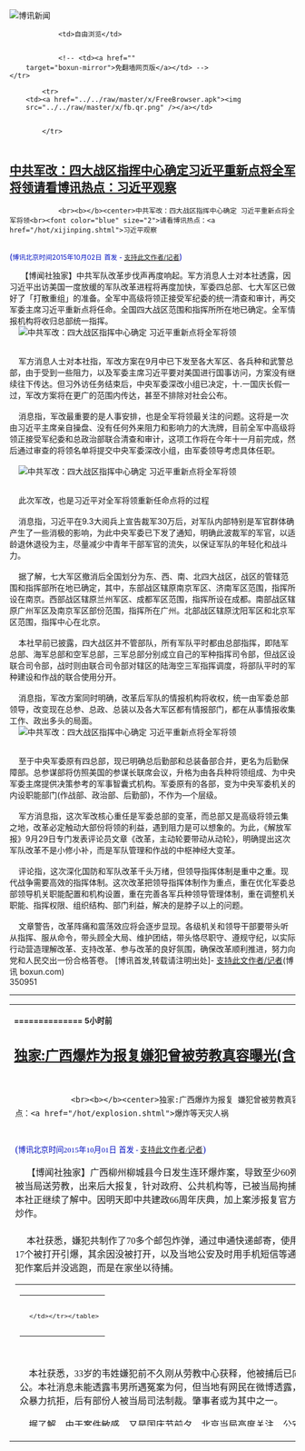 

<img src="../../raw/master/x/logo_40.gif" alt="博讯新闻"/>
<table>
    <tr>
                
                <td>自由浏览</td>
        
        
                <!-- <td><a href=""
        target="boxun-mirror">免翻墙网页版</a></td> -->
    </tr>
    
            <tr>
        <td><a href="../../raw/master/x/FreeBrowser.apk"><img
        src="../../raw/master/x/fb.qr.png" /></a></td>

        
            </tr>
</table>
<h2>
	<a href="http://www.boxun.com/news/gb/china/2015/10/201510020951.shtml" target="boxun-mirror">中共军改：四大战区指挥中心确定习近平重新点将全军将领请看博讯热点：习近平观察</a>
</h2>
<p><tr>
<td class="F11" colspan="2" style="line-height:18pt; font-family:宋体; font-size: 12pt;padding:10px;border-top:0"> 

                <br><b></b><center>中共军改：四大战区指挥中心确定 习近平重新点将全军将领<br><font color="blue" size="2">请看博讯热点：<a href="/hot/xijinping.shtml">习近平观察
</a></font><br><font color="#000fC0">(<small>博讯北京时间2015年10月02日</small> <small>首发 - <a href="/cgi-bin/news/support.cgi?art_id=china201510020951" target="_new">支持此文作者/记者</a></small>)</font>
</center>
                <!--bodystart-->      【博闻社独家】中共军队改革步伐声再度响起。军方消息人士对本社透露，因习近平出访美国一度放缓的军队改革进程将再度加快，军委四总部、七大军区已做好了「打散重组」的准备。全军中高级将领正接受军纪委的统一清查和审计，再交军委主席习近平重新点将任命。全国四大战区范围和指挥所所在地已确定。全军情报机构将收归总部统一指挥。<br>
    <img src="/news/images/2015/10/201510020951china1.jpg" alt="中共军改：四大战区指挥中心确定 习近平重新点将全军将领"><p><br>
    军方消息人士对本社指，军改方案在9月中已下发至各大军区、各兵种和武警总部，由于受到一些阻力，以及军委主席习近平要对美国进行国事访问，方案没有继续往下传达。但习外访任务结束后，中央军委深改小组已决定，十.一国庆长假一过，军改方案将在更广的范围内传达，甚至不排除对社会公布。<br>
    <br>
    消息指，军改最重要的是人事安排，也是全军将领最关注的问题。这将是一次由习近平主席亲自操盘、没有任何外来阻力和影响力的大洗牌，目前全军中高级将领正接受军纪委和总政治部联合清查和审计，这项工作将在今年十一月前完成，然后通过审查的将领名单将提交中央军委深改小组，由军委领导考虑具体任职。<br>
    <br>
    <img src="/news/images/2015/10/201510020951china2.jpg" alt="中共军改：四大战区指挥中心确定 习近平重新点将全军将领"></p>
<p><br>
    此次军改，也是习近平对全军将领重新任命点将的过程<br>
    <br>
    消息指，习近平在9.3大阅兵上宣告裁军30万后，对军队内部特别是军官群体确产生了一些消极的影响，为此中央军委已下发了通知，明确此波裁军的军官，以适龄退休退役为主，尽量减少中青年干部军官的流失，以保证军队的年轻化和战斗力。<br>
    <br>
    据了解，七大军区撤消后全国划分为东、西、南、北四大战区，战区的管辖范围和指挥部所在地已确定，其中，东部战区辖原南京军区、济南军区范围，指挥所设在南京。西部战区辖原兰州军区、成都军区范围，指挥所设在成都。南部战区辖原广州军区及南京军区部份范围，指挥所在广州。北部战区辖原沈阳军区和北京军区范围，指挥中心在北京。<br>
    <br>
    本社早前已披露，四大战区并不管部队，所有军队平时都由总部指挥，即陆军总部、海军总部和空军总部，三军总部分别成立自己的军种指挥司令部，但战区设联合司令部，战时则由联合司令部对辖区的陆海空三军指挥调度，将部队平时的军种建设和作战的联合使用分开。<br>
    <br>
    消息指，军改方案同时明确，改革后军队的情报机构将收权，统一由军委总部领导，改变现在总参、总政、总装以及各大军区都有情报部门，都在从事情报收集工作、政出多头的局面。<br>
    <img src="/news/images/2015/10/201510020951china3.jpg" alt="中共军改：四大战区指挥中心确定 习近平重新点将全军将领"></p>
<p><br>
    至于中央军委原有四总部，现已明确总后勤部和总装备部合并，更名为后勤保障部。总参谋部将仿照美国的参谋长联席会议，升格为由各兵种将领组成、为中央军委主席提供决策参考的军事智囊式机构。军委原有的各部，变为中央军委机关的内设职能部门(作战部、政治部、后勤部)，不作为―个层级。<br>
    <br>
    军方消息指，这次军改核心重任是军委总部的变革，而总部又是高级将领云集之地，改革必定触动大部份将领的利益，遇到阻力是可以想象的。为此，《解放军报》9月29日专门发表评论员文章《改革，主动轮要带动从动轮》，明确提出这次军队改革不是小修小补，而是军队管理和作战的中枢神经大变革。<br>
    <br>
    评论指，这次深化国防和军队改革千头万绪，但领导指挥体制是重中之重。现代战争需要高效的指挥体制。这次改革把领导指挥体制作为重点，重在优化军委总部领导机关职能配置和机构设置，重在完善各军兵种领导管理体制，重在调整机关职能、指挥权限、组织结构、部门利益，解决的是脖子以上的问题。<br>
    <br>
    文章警告，改革阵痛和震荡效应将会逐步显现。各级机关和领导干部要带头听从指挥、服从命令，带头顾全大局、维护团结，带头恪尽职守、遵规守纪，以实际行动营造理解改革、支持改革、参与改革的良好氛围，确保改革顺利推进，努力向党和人民交出一份合格答卷。
 [博讯首发,转载请注明出处]- <a href="/cgi-bin/news/support.cgi?art_id=china201510020951" target="_new">支持此文作者/记者</a><!--bodyend-->(博讯 boxun.com) <br><!-- http://upload.bx.tl/news/temp13/201510011749521.jpg http://upload.bx.tl/news/temp13/201510011749522.jpg http://upload.bx.tl/news/temp13/201510011749523.jpg--> 350951       
</p>
<hr>
<table width="620"><tr><td>
<b></p>
<p>
	<small> ============== 5小时前</small>
</p><h2>
	<a href="http://www.boxun.com/news/gb/china/2015/10/201510010059.shtml" target="boxun-mirror">独家:广西爆炸为报复嫌犯曾被劳教真容曝光(含视频)请看博讯热点：爆炸等天灾人祸</a>
</h2>
<p><tr>
<td class="F11" colspan="2" style="line-height:18pt; font-family:宋体; font-size: 12pt;padding:10px;border-top:0"> 

                <br><b></b><center>独家:广西爆炸为报复 嫌犯曾被劳教真容曝光(含视频)<br><font color="blue" size="2">请看博讯热点：<a href="/hot/explosion.shtml">爆炸等天灾人祸
</a></font><br><font color="#000fC0">(<small>博讯北京时间2015年10月01日</small> <small>首发 - <a href="/cgi-bin/news/support.cgi?art_id=china201510010059" target="_new">支持此文作者/记者</a></small>)</font>
</center>
                <!--bodystart-->      【博闻社独家】广西柳州柳城县今日发生连环爆炸案，导致至少60死伤。本报获悉，连环爆炸的嫌犯是当地人，壮族，33岁，曾被当局送劳教，出来后大报复，针对政府、公共机构等，已被当局拘捕。至于其作案报复的具体动机，有消息指与当局强拆有关。本社正继续了解中。因明天即中共建政66周年庆典，加上案涉报复官方，中宣部今晚下令各媒体把本案从网站头条全部撤下，严禁炒作。<br>
    <br>
     本社获悉，嫌犯共制作了70多个邮包炸弹，通过申通快递邮寄，使用了触发式的引爆装置，即只要打开邮包即会爆炸，结果只有17个被打开引爆，其余因没被打开，以及当地公安及时用手机短信等通知市民，没致爆炸。这些邮包炸弹现已被当地公安收缴。嫌犯作案后并没逃跑，而是在家坐以待捕。 
<table cellpadding="4" align="left" border="0" width="300" height="250"><tr><td>
<table cellpadding="2" cellspacing="0" border="0"><tr><td align="center" style="line-height:18pt; font-family:宋体; font-size: 10pt;padding:10px;border-top:0">

<!-- boxun.com_300x250_article-embed_chinese -->

<!-- boxun.com_300x250_article-embed_chinese -->
<div id="box006">
<script type="text/javascript">

</script>
</div>


     </td></tr></table>
</td></tr></table>
<br>
                       <br>
    本社获悉，33岁的韦姓嫌犯前不久刚从劳教中心获释，他被捕后已向公安坦承，制造此次惊天大事件是要报复当局以及司法不公。本社消息未能透露韦男所遇冤案为何，但当地有网民在微博透露，柳城县为搞城市建设修广场，早前大肆强拆民居，曾遭民众暴力抗拒，后有部份人被当局司法制裁。肇事者或为其中之一。<br>
    <br>
    据了解，由于案件敏感，又是国庆节前夕，北京当局高度关注，公安部刑侦局今天傍晚即派员飞广西，会同广西公安厅刑侦人员赴柳城了解案情，公安部同时通告各地公安部门，国庆前夕要加强戒备防范，切实做好国庆节安全防范工作。<br>
    <br>
     而中宣部今天傍晚紧急通告各地各网站：<b>关于广西柳城县爆炸一事，只允许转发新华社等权威媒体消息，不得自采自编，不得编发微博微信消息、不得开设专题、不得视频直播，违者立即纠正，一律删除。新闻客户端、手机WAP网站照此执行。互动环节一律不得炒作、集纳、推荐。</b><br>
    <br>
    <a href="http://bowenpress.com/news/bowen_23137.html">博闻社全文报道</a><br>
    <br>
    －
 [博讯首发,转载请注明出处]- <a href="/cgi-bin/news/support.cgi?art_id=china201510010059" target="_new">支持此文作者/记者</a><!--bodyend-->(博讯 boxun.com) <br><!----> 4870059       
<hr>
<table width="620"><tr><td>
<b></p>
<p>
	<small> ============== 1天前</small>
</p><h2>
	<a href="http://www.boxun.com/news/gb/intl/2015/09/201509301120.shtml" target="boxun-mirror">王兰青遭欢迎习近平的队伍殴打反被当作精神病请看博讯热点：习近平访美</a>
</h2>
<p><tr>
<td class="F11" colspan="2" style="line-height:18pt; font-family:宋体; font-size: 12pt;padding:10px;border-top:0"> 

                <br><b></b><center>王兰青遭欢迎习近平的队伍殴打 反被当作精神病<br><font color="blue" size="2">请看博讯热点：<a href="/hot/xjpvisitingUSA.shtml">习近平访美
</a></font><br><font color="#000fC0">(<small>博讯北京时间2015年9月30日</small> <small>首发 - <a href="/cgi-bin/news/support.cgi?art_id=intl201509301120" target="_new">支持此文作者/记者</a></small>)</font>
</center>
                <!--bodystart-->      <br>
    <br>
    2015年9月27日中午12点前后，来自河北保定的女访民王兰青在纽约华尔道夫习近平途径之路，误入欢迎习近平的五星红旗的队伍，结果被群起攻击打晕在地。奇怪的是，纽约警察将王兰青上铐，带进了救护车，对打人者未有任何警告和干预。从视频可以看出，王兰青被警察拖起时人事不省，后来才恢复知觉，开始喊口号。警察拖走她时，五星红旗人群哄笑。<br>
    <br>
    博讯记者在9月29日拨打王兰青的姐姐的电话，获知王兰青后来被带到长老会的康奈尔医院，警察甚至给王兰青开了一张传票，但后来在医院却把这场传票弄丢了。<br>
    <br>
    在医院经过检查发现王兰青神经有损伤，由于王兰青说中文，警察听不懂她说话，警察把她当精神病人看待。<br>
    <br>
    为此，28日下午四点，王兰青的姐姐赶到医院后，于28日晚上八点左右将王兰青接了出来。<br>
    <br>
    王兰青的姐姐还向博讯记者透露，在王兰青被打时，欢迎习近平的队伍用五星红旗蒙着王兰青的头打，所以被打晕倒地。<br>
    <br>
    <iframe width="600" height="360" src="https://www.youtube.com/embed/nx-jweQvvew" frameborder="0" allowfullscreen></iframe>
 [博讯首发,转载请注明出处]- <a href="/cgi-bin/news/support.cgi?art_id=intl201509301120" target="_new">支持此文作者/记者</a><!--bodyend-->(博讯 boxun.com) <br><!----> 2591120       
<hr>
<table width="620"><tr><td>
<b></p>
<p>
	<small> ============== 2天前</small>
</p><h2>
	<a href="http://www.boxun.com/news/gb/china/2015/09/201509292318.shtml" target="boxun-mirror">视频、多图：杭州审判中国民主党，维权人士冒雨声援，梁丽婉电动车被抢</a>
</h2>
<p><tr>
<td class="F11" colspan="2" style="line-height:18pt; font-family:宋体; font-size: 12pt;padding:10px;border-top:0"> 

                <br><b></b><center>视频、多图：杭州审判中国民主党，维权人士冒雨声援，梁丽婉电动车被抢<br><font color="#000fC0">(<small>博讯北京时间2015年9月29日</small> <small>首发 - <a href="/cgi-bin/news/support.cgi?art_id=china201509292318" target="_new">支持此文作者/记者</a></small>)</font>
</center>
                <!--bodystart-->     <br>
    <iframe src="https://player.vimeo.com/video/140788003" width="500" height="889" frameborder="0" webkitallowfullscreen mozallowfullscreen allowfullscreen></iframe> <p><a href="https://vimeo.com/140788003">1443531455257</a> from <a href="https://vimeo.com/boxun">boxun</a> on <a href="https://vimeo.com">Vimeo</a>.</p>
<br>
    <br>
    杭州国宝警察绑架金季民<br>
    <br>
    2015年9月29日的上午和下午，杭州市中级人民法院开庭审理中国民主党成员陈树庆和吕耿松颠覆国家政权案。众多的维权人士冒着台风和暴雨前往声援。由于其他民主党成员和从事民主的人士当局早已经提前采取了措施（有的被旅游，有的被控制），只有这些长年为自己案子奔波并且经常得到民主人士帮助的维权人士勇敢地前往。但法院严密控制，不让这些人进去。大家围聚在法院门口，声援抗议。<br>
    <br>
    <img src="/news/images/2015/09/201509292318china1.jpg" alt="视频、多图：杭州审判中国民主党，维权人士冒雨声援，梁丽婉电动车被抢"><p><br>
    <img src="/news/images/2015/09/201509292318china2.jpg" alt="视频、多图：杭州审判中国民主党，维权人士冒雨声援，梁丽婉电动车被抢"></p>
<p><br>
    <img src="/news/images/2015/09/201509292318china3.jpg" alt="视频、多图：杭州审判中国民主党，维权人士冒雨声援，梁丽婉电动车被抢"></p>
<p><br>
    <img src="/news/images/2015/09/201509292318china4.jpg" alt="视频、多图：杭州审判中国民主党，维权人士冒雨声援，梁丽婉电动车被抢"></p>
<p><br>
    <img src="/news/images/2015/09/201509292318china5.jpg" alt="视频、多图：杭州审判中国民主党，维权人士冒雨声援，梁丽婉电动车被抢"></p>
<p><br>
    <img src="/news/images/2015/09/201509292318china6.jpg" alt="视频、多图：杭州审判中国民主党，维权人士冒雨声援，梁丽婉电动车被抢"></p>
<p><br>
    <img src="/news/images/2015/09/201509292318china7.jpg" alt="视频、多图：杭州审判中国民主党，维权人士冒雨声援，梁丽婉电动车被抢"></p>
<p><br>
    <img src="/news/images/2015/09/201509292318china8.jpg" alt="视频、多图：杭州审判中国民主党，维权人士冒雨声援，梁丽婉电动车被抢"></p>
<p><br>
    <br>
    梁丽婉电动车被抢走<br>
    <br>
    在秋涛路的立交桥下面，早已经埋伏在此的交通警察，看见梁丽婉和徐桂珠骑电动车过来,十几个人一拥而上，借口没有带车辆执照，强行将电动车抢走。梁丽婉和徐桂珠见状明白他们是故意找茬，真实用心是阻拦她们前往法院。于是她们不要车辆，冒着风雨步行到法院，与其他维权人士会合。<br>
    <br>
    <img src="/news/images/2015/09/201509292318china9.jpg" alt="视频、多图：杭州审判中国民主党，维权人士冒雨声援，梁丽婉电动车被抢"></p>
<p><br>
    <img src="/news/images/2015/09/201509292318china10.jpg" alt="视频、多图：杭州审判中国民主党，维权人士冒雨声援，梁丽婉电动车被抢"></p>
<p><br>
    <br>
    众人表示，杭州的公安当局真是流氓到家了，非法审判民主人士，又怕别人知道，还要抓人抢车。<br>
    <br>
    `
 [博讯首发,转载请注明出处]- <a href="/cgi-bin/news/support.cgi?art_id=china201509292318" target="_new">支持此文作者/记者</a><!--bodyend-->(博讯 boxun.com) <br><!-- http://upload.bx.tl/news/temp13/201509290705431.jpg http://upload.bx.tl/news/temp13/201509290705432.jpg http://upload.bx.tl/news/temp13/201509290705433.jpg http://upload.bx.tl/news/temp13/201509290705434.jpg http://upload.bx.tl/news/temp13/201509290705435.jpg http://upload.bx.tl/news/temp13/201509290705436.jpg http://upload.bx.tl/news/temp13/201509290705437.jpg http://upload.bx.tl/news/temp13/201509290705438.jpg http://upload.bx.tl/news/temp13/201509290708011.jpg http://upload.bx.tl/news/temp13/201509290708012.jpg--> 752318       
</p>
<hr>
<table width="620"><tr><td>
<b></p>
<p>
	<small> ============== 3天前</small>
</p><h2>
	<a href="http://www.boxun.com/news/gb/intl/2015/09/201509290355.shtml" target="boxun-mirror">习近平和彭丽媛座驾被截视频分析请看博讯热点：习近平访美</a>
</h2>
<p><tr>
<td class="F11" colspan="2" style="line-height:18pt; font-family:宋体; font-size: 12pt;padding:10px;border-top:0"> 

                <br><b></b><center>习近平和彭丽媛座驾被截视频分析<br><font color="blue" size="2">请看博讯热点：<a href="/hot/xjpvisitingUSA.shtml">习近平访美
</a></font><br><font color="#000fC0">(<small>博讯北京时间2015年9月29日</small> <small>首发 - <a href="/cgi-bin/news/support.cgi?art_id=intl201509290355" target="_new">支持此文作者/记者</a></small>)</font>
</center>
                <!--bodystart-->      <br>
    <br>
    博讯记者西诺刚刚接到一个在9月25日堵截习近平车队的视频，通过该视频可以清楚地获知，习近平和彭丽媛座驾被一位身穿浅色上衣和蓝色裤子浅色鞋子的妇女堵截。<br>
    <br>
    视频开始有10辆摩托车队开道，这显示是国家级元首待遇的车队，当视频在29秒时刻，在车辆行驶方向的左侧有一位妇女站在一个悬挂3种旗帜的电线杆下，第32秒钟时这位妇女手里抓了一份材料开始向马路中间靠拢，第34秒当一辆白色保安车开过时，这位妇女开始加速冲向快速行驶的车队，第36秒钟这位妇女到达第一辆凯迪拉克车尾部，第40秒钟这位妇女将第二辆凯迪拉克车截停，这位妇女将该车逼向右侧停下，后续车陆续也停下，第42秒这位妇女钻到车子底下，同时马路左侧出现一位穿红色服装梳马尾辫，带着腰带的女青年（李焕君），在她身旁的警察摆出姿势防止进入马路。第44秒警察过来抓住截车妇女，一条警犬也在协助，随后警察将该妇女拖向马上左侧，警犬也加入拖人行动，第48秒，该妇女被拖入左侧人行道，同时访民郭红出现并鼓掌叫好。第49秒第二辆被截的凯迪拉克开始启动离开，第50秒一位手持雪山狮子旗的藏人在左侧观看。第53秒访民安子新手持照相机在拍摄现场照片。第57秒一辆浅灰色的福特车跟随3辆警车后驶过。1分11秒访民杭浩东和湖北女访民出现在马路左侧，马路行驶的警卫车飞速通过，1分18秒最后一辆警车通过现场。<br>
    <br>
    经过记者对马永田服饰的检查，证明这个视频中的截车妇女就是马永田。<br>
    <br>
    经比较现场截住的是习近平的座驾<br>
    <br>
    <img src="/news/images/2015/09/201509290355intl1.jpg" alt="习近平和彭丽媛座驾被截视频分析"><p><br>
    <br>
    这是马永田截住的凯迪拉克车<br>
    <br>
    <img src="/news/images/2015/09/201509290355intl2.jpg" alt="习近平和彭丽媛座驾被截视频分析"></p>
<p><br>
    <br>
    这是网站上透露的习的车子<br>
    <img src="/news/images/2015/09/201509290355intl3.jpg" alt="习近平和彭丽媛座驾被截视频分析"></p>
<p><br>
    <br>
    这是现场的福特车<br>
    <br>
    <img src="/news/images/2015/09/201509290355intl4.jpg" alt="习近平和彭丽媛座驾被截视频分析"></p>
<p><br>
    这是网站上宣传的彭丽媛的福特车<br>
    <br>
    再根据马永田事后的追溯，可以判定，在21街和E街的交口处，由马永田截住了习近平和彭丽媛的座驾。<br>
    <br>
    博讯记者西诺 纽约报道。
 [博讯首发,转载请注明出处]- <a href="/cgi-bin/news/support.cgi?art_id=intl201509290355" target="_new">支持此文作者/记者</a><!--bodyend-->(博讯 boxun.com) <br><!-- http://upload.bx.tl/news/temp13/201509281152491.jpg http://upload.bx.tl/news/temp13/201509281152492.jpg http://upload.bx.tl/news/temp13/201509281152493.jpg http://upload.bx.tl/news/temp13/201509281152494.jpg--> 3230355       
</p>
<hr>
<table width="620"><tr><td>
<b></p>
<p>
	<small> ============== 3天前</small>
</p><h2>
	<a href="http://www.boxun.com/news/gb/china/2015/09/201509290400.shtml" target="boxun-mirror">傅政华掌610办实为靠边站公安国安将改组/紫禁城来鸿</a>
</h2>
<p><tr><td class="F11" colspan="2" style="line-height:18pt; font-family:宋体; font-size: 12pt;padding:10px;border-top:0"> 

                <br><b></b><center>傅政华掌610办实为靠边站 公安国安将改组/紫禁城来鸿<br><font color="#000fC0">(<small>博讯北京时间2015年9月29日</small> <small>首发 - <a href="/cgi-bin/news/support.cgi?art_id=china201509290400" target="_new">支持此文作者/记者</a></small>)</font>
</center>
                <!--bodystart-->      <br>
    <br>
     【博闻社独家】9月26日，《新疆日报》报道中央代表团出席新疆自治区成立60周年庆祝活动时，透露公安部副部长傅政华第一身份是“中央610办公室主任”，从而爆光傅政华已接掌“610办”这个正部级机构。外界有分析认为这或显示傅政华获重用，但北京消息对本社指，傅的职位安排非但不是升官，反而是靠边站，在习近平的政法团队他已完全失势，只等平安退休了。消息指，下月五中全会后，中共公安、国安等政法部门将大改组。 
<table cellpadding="4" align="left" border="0" width="300" height="250"><tr><td>
<table cellpadding="2" cellspacing="0" border="0"><tr><td align="center" style="line-height:18pt; font-family:宋体; font-size: 10pt;padding:10px;border-top:0">

<!-- boxun.com_300x250_article-embed_chinese -->

<!-- boxun.com_300x250_article-embed_chinese -->
<div id="box006">
<script type="text/javascript">

</script>
</div>


     </td></tr></table>
</td></tr></table>
<br>
                       <br>
    接近中南海的消息人士对本社透露，过去两年多外界一直传傅政华在习近平拿下周永康、令计划的行动中立功，因而获习近平重用，从北京市公安局长升到公安部副部长、随后又成为公安部党委副书记，官居正部级，外界看好其仕途，视之为中共政法界的“明日之星”，甚至认为未来或会接掌公安部。<br>
    <br>
    中共政法部门将大改组<br>
    <br>
    不过，北京知情者对本社指，傅政华在中共拿下周永康、令计划的“反腐败大计中”有立功表现不假，主要是他在主掌北京市公安局时，于2012年3月18日令计划的儿子令谷在北京城区驾法拉利</td></tr></p>
<p>
	<small> ============== 3天前</small>
</p><h2>
	<a href="http://www.boxun.com/news/gb/china/2015/09/201509280408.shtml" target="boxun-mirror">习近平访美：第一千金习明泽随团藏身工作人员列请看博讯热点：习近平访美</a>
</h2>
<p><tr>
<td class="F11" colspan="2" style="line-height:18pt; font-family:宋体; font-size: 12pt;padding:10px;border-top:0"> 

                <br><b></b><center>习近平访美：第一千金习明泽随团藏身工作人员列<br><font color="blue" size="2">请看博讯热点：<a href="/hot/xjpvisitingUSA.shtml">习近平访美
</a></font><br><font color="#000fC0">(<small>博讯北京时间2015年9月28日</small> <small>首发 - <a href="/cgi-bin/news/support.cgi?art_id=china201509280408" target="_new">支持此文作者/记者</a></small>)</font>
</center>
                <!--bodystart-->      【博闻社独家】当地时间26日下午，中国国家主席习近平结束其对美国的首次国事访问，转到纽约出席联合国70周年活动。习此次访美内幕多多，其中一个鲜为人知的是，习近平和彭丽媛夫妇的千金女儿习明泽，也在随团成员中，名列随图翻译名单，参与对自己父母访美的形象包装策划。由于她使用化名，而且极为低调，以致连中方代表团中，知之亦甚少。<br>
    <br>
     来自随习访美中方代表团的消息告诉本社，中国第一千金习明泽这次随父母亲访美，是以中国外交部翻译室随团翻译的名义，而且用了化名。习明泽中学就读浙江外国语学校，该校为中国外交部培养了众多翻译人才。习明泽大学读浙江大学外语学院英文翻译专业，一年后即赴美国哈佛大学留学，直到父亲习近平接掌中国后，2014年她才回国。 
<table cellpadding="4" align="left" border="0" width="300" height="250"><tr><td>
<table cellpadding="2" cellspacing="0" border="0"><tr><td align="center" style="line-height:18pt; font-family:宋体; font-size: 10pt;padding:10px;border-top:0">

<!-- boxun.com_300x250_education-article-embed_chinese -->
<div id="box011">
<script type="text/javascript">

</script>
</div>


     </td></tr></table>
</td></tr></table>
<br>
                       <br>
    消息指，习近平夫妇从孩子读中学开始，就是按未来当英文翻译的目的培养习明泽的，故她的英文水平完全够格成为中国外交部翻译室一员。但目前不知道她是否属于外交部正式员工。不过，她已经不是第一次参与为父母亲外出考察访问做形象策划。其中一次被公开的，是今年初习近平带妻子彭丽媛回他当年插队的陕西延安梁家河村访旧，当时习明泽就陪伴在侧，且为父母亲拍照，虽有保镖为她挡驾，禁止任何人拍她的照片，但还有是人将她在场的消息在网上捅了出去。<br>
    消息指，习近平视女儿为掌上明珠，这次对美国的国事访问是否要带女儿，习一度颇费踌躇，最后是中办主任栗战书拍板做出安排，而且采取高保密措施，代表团只有少数成员得知习千金跟团。由于习明泽已多次随父母外出，此次习近平访美，可谓习明泽毕业后最重要的「习作」，但她全程只居幕后，加上中办主任特别交待，知情者对此守口如瓶。<br>
    <br>
    消息人士告诉本社，（全文<a href="http://bowenpress.com/news/bowen_22262.html">请点击这里</a>）
 [博讯首发,转载请注明出处]- <a href="/cgi-bin/news/support.cgi?art_id=china201509280408" target="_new">支持此文作者/记者</a><!--bodyend-->(博讯 boxun.com) <br><!----> 260408       
<hr>
<table width="620"><tr><td>
<b></p>
<p>
	<small> ============== 4天前</small>
</p><h2>
	<a href="http://www.boxun.com/news/gb/china/2015/09/201509280404.shtml" target="boxun-mirror">视频：王兰青被欢迎习近平的队伍打晕反被警察铐走请看博讯热点：习近平访美</a>
</h2>
<p><tr>
<td class="F11" colspan="2" style="line-height:18pt; font-family:宋体; font-size: 12pt;padding:10px;border-top:0"> 

                <br><b></b><center>视频：王兰青被欢迎习近平的队伍打晕 反被警察铐走<br><font color="blue" size="2">请看博讯热点：<a href="/hot/xjpvisitingUSA.shtml">习近平访美
</a></font><br><font color="#000fC0">(<small>博讯北京时间2015年9月28日</small> <small>首发 - <a href="/cgi-bin/news/support.cgi?art_id=china201509280404" target="_new">支持此文作者/记者</a></small>)</font>
</center>
                <!--bodystart-->       <iframe width="560" height="315" src="https://www.youtube.com/embed/nx-jweQvvew" frameborder="0" allowfullscreen></iframe><br>
    <br>
    【博闻社独家】纽约当地时间9月27日中午12点前后，来自河北保定的女访民王兰青在华尔道夫习近平途径之路，误入欢迎习近平的五星红旗的队伍，结果被群起攻击打晕在地。奇怪的是，纽约警察将王兰青上铐，带进了救护车，对打人者未有任何警告和干预。从视频可以看出，王兰青被警察拖起时人事不省，后来才恢复知觉，开始喊口号。警察拖走她是，五星旗人群哄笑（一个有尊严、文明的民族，即使在战场，对伤员被拖走也不应该哄笑，五星旗群体的行为展示出这个群体是多么的愚昧和残暴）<br>
    视频为赵岩拍摄和提供。
 [博讯首发,转载请注明出处]- <a href="/cgi-bin/news/support.cgi?art_id=china201509280404" target="_new">支持此文作者/记者</a><!--bodyend-->(博讯 boxun.com) <br><!----> 2350404       
<hr>
<table width="620"><tr><td>
<b></p>
<p>
	<small> ============== 4天前</small>
</p><h2>
	<a href="http://www.boxun.com/news/gb/intl/2015/09/201509281416.shtml" target="boxun-mirror">马永田拦截习近平、彭丽媛的视频曝光请看博讯热点：习近平访美</a>
</h2>
<p><tr>
<td class="F11" colspan="2" style="line-height:18pt; font-family:宋体; font-size: 12pt;padding:10px;border-top:0"> 

                <br><b></b><center>马永田拦截习近平、彭丽媛的视频曝光<br><font color="blue" size="2">请看博讯热点：<a href="/hot/xjpvisitingUSA.shtml">习近平访美
</a></font><br><font color="#000fC0">(<small>博讯北京时间2015年9月28日</small> <small>首发 - <a href="/cgi-bin/news/support.cgi?art_id=intl201509281416" target="_new">支持此文作者/记者</a></small>)</font>
</center>
                <!--bodystart-->     <iframe width="560" height="315" src="https://www.youtube.com/embed/ycH_WIQLA-0" frameborder="0" allowfullscreen></iframe><br>
    <br>
    【博闻社】本社获取的这段视频，从远处拍到访民马永田在华盛顿拦截习近平、彭丽媛车队的全过程。<br>
    <br>
    视频由拍摄者给博讯记者西诺，当事人要求不公开名字。<br>
    <br>
    <a href="/news/gb/intl/2015/09/201509280311.shtml">马永田亲述访民拦截习近平车队完整经过</a><br>
    <br>
    习近平访美期间，各站现场都有大量视频传给博讯，对此，特别感谢赵岩、艾布拉和各界拍摄的朋友们。因博讯资源有限，团队需要改进，我们对现场访民等采访跟踪不足，有些信息来不及核实，有些失误，希望各界谅解。也感谢西诺快速收发视频等信息。希望大家求同存异，在细节问题上不必有情绪，欢迎直接给博讯指出问题，以及促使博讯改进。
 [博讯首发,转载请注明出处]- <a href="/cgi-bin/news/support.cgi?art_id=intl201509281416" target="_new">支持此文作者/记者</a><!--bodyend-->(博讯 boxun.com) <br><!----> 2571416       
<hr>
<table width="620"><tr><td>
<b></p>
<p>
	<small> ============== 4天前</small>
</p><h2>
	<a href="http://www.boxun.com/news/gb/intl/2015/09/201509270035.shtml" target="boxun-mirror">视频：赵岩细说“拦习近平车告御状现象”请看博讯热点：习近平访美</a>
</h2>
<p><tr>
<td class="F11" colspan="2" style="line-height:18pt; font-family:宋体; font-size: 12pt;padding:10px;border-top:0"> 

                <br><b></b><center>视频：赵岩细说“拦习近平车 告御状现象”<br><font color="blue" size="2">请看博讯热点：<a href="/hot/xjpvisitingUSA.shtml">习近平访美
</a></font><br><font color="#000fC0">(<small>博讯北京时间2015年9月27日</small> <small>首发 - <a href="/cgi-bin/news/support.cgi?art_id=intl201509270035" target="_new">支持此文作者/记者</a></small>)</font>
</center>
                <!--bodystart-->      赵岩是纽约时报前中国问题研究员、博讯特约记者，他目前在华盛顿：<br>
    <iframe width="560" height="315" src="https://www.youtube.com/embed/mhxjShw_EWY" frameborder="0" allowfullscreen></iframe>
 [博讯首发,转载请注明出处]- <a href="/cgi-bin/news/support.cgi?art_id=intl201509270035" target="_new">支持此文作者/记者</a><!--bodyend-->(博讯 boxun.com) <br><!----> 1000035       
<hr>
<table width="620"><tr><td>
<b></p>
<p>
	<small> ============== 5天前</small>
</p><h2>
	<a href="http://www.boxun.com/news/gb/china/2015/09/201509271221.shtml" target="boxun-mirror">博闻社独家：中信证券更多不为人知的黑幕请看博讯热点：股市危机</a>
</h2>
<p><tr><td class="F11" colspan="2" style="line-height:18pt; font-family:宋体; font-size: 12pt;padding:10px;border-top:0"> 

                <br><b></b><center>博闻社独家：中信证券更多不为人知的黑幕<br><font color="blue" size="2">请看博讯热点：<a href="/hot/gushi2005.shtml">股市危机
</a></font><br><font color="#000fC0">(<small>博讯北京时间2015年9月27日</small> <small>首发 - <a href="/cgi-bin/news/support.cgi?art_id=china201509271221" target="_new">支持此文作者/记者</a></small>)</font>
</center>
                <!--bodystart-->      <br>
    【博</td></tr></p>
<p>
	<small> ============== 5天前</small>
</p><h2>
	<a href="http://www.boxun.com/news/gb/intl/2015/09/201509260143.shtml" target="boxun-mirror">视频：各界人士华盛顿白宫国务院前抗议习近平访美请看博讯热点：习近平访美</a>
</h2>
<p><tr>
<td class="F11" colspan="2" style="line-height:18pt; font-family:宋体; font-size: 12pt;padding:10px;border-top:0"> 

                <br><b></b><center>视频：各界人士华盛顿白宫国务院前抗议习近平访美<br><font color="blue" size="2">请看博讯热点：<a href="/hot/xjpvisitingUSA.shtml">习近平访美
</a></font><br><font color="#000fC0">(<small>博讯北京时间2015年9月26日</small> <small>首发 - <a href="/cgi-bin/news/support.cgi?art_id=intl201509260143" target="_new">支持此文作者/记者</a></small>)</font>
</center>
                <!--bodystart-->     <br>
    <br>
    2015年9月25日，各界人士在华盛顿白宫、国务院大楼前抗议习近平访问美国，要求释放政治犯、还藏人、维吾尔人、内蒙古人自由。<br>
    <br>
    <iframe width="600" height="360" src="https://www.youtube.com/embed/y7rAFHsxdSw" frameborder="0" allowfullscreen></iframe><br>
    <br>
    <img src="/news/images/2015/09/201509260143intl1.jpg" alt="视频：各界人士华盛顿白宫国务院前抗议习近平访美"><p><br>
    <br>
    <img src="/news/images/2015/09/201509260143intl2.jpg" alt="视频：各界人士华盛顿白宫国务院前抗议习近平访美"></p>
<p><br>
    <br>
    <img src="/news/images/2015/09/201509260143intl3.jpg" alt="视频：各界人士华盛顿白宫国务院前抗议习近平访美"></p>
<p><br>
    <br>
    <img src="/news/images/2015/09/201509260143intl4.jpg" alt="视频：各界人士华盛顿白宫国务院前抗议习近平访美"></p>
<p><br>
    <br>
    <img src="/news/images/2015/09/201509260143intl5.jpg" alt="视频：各界人士华盛顿白宫国务院前抗议习近平访美"></p>
<p><br>
    <br>
    <img src="/news/images/2015/09/201509260143intl6.jpg" alt="视频：各界人士华盛顿白宫国务院前抗议习近平访美"></p>
<p><br>
    <br>
    <img src="/news/images/2015/09/201509260143intl7.jpg" alt="视频：各界人士华盛顿白宫国务院前抗议习近平访美"></p>
<p><br>
    <br>
    <img src="/news/images/2015/09/201509260143intl8.jpg" alt="视频：各界人士华盛顿白宫国务院前抗议习近平访美"></p>
<p><br>
    <br>
    <img src="/news/images/2015/09/201509260143intl9.jpg" alt="视频：各界人士华盛顿白宫国务院前抗议习近平访美"></p>
<p><br>
    <br>
    <img src="/news/images/2015/09/201509260143intl10.jpg" alt="视频：各界人士华盛顿白宫国务院前抗议习近平访美"></p>
<p><br>
    <br>
    <img src="/news/images/2015/09/201509260143intl11.jpg" alt="视频：各界人士华盛顿白宫国务院前抗议习近平访美"></p>
<p><br>
    <br>
    <img src="/news/images/2015/09/201509260143intl12.jpg" alt="视频：各界人士华盛顿白宫国务院前抗议习近平访美"></p>
<p><br>
    <br>
    <img src="/news/images/2015/09/201509260143intl13.jpg" alt="视频：各界人士华盛顿白宫国务院前抗议习近平访美"></p>
<p><br>
    <br>
    <img src="/news/images/2015/09/201509260143intl14.jpg" alt="视频：各界人士华盛顿白宫国务院前抗议习近平访美"></p>
<p><br>
    <br>
    <img src="/news/images/2015/09/201509260143intl15.jpg" alt="视频：各界人士华盛顿白宫国务院前抗议习近平访美"></p>
<p><br>
    <br>
    <img src="/news/images/2015/09/201509260143intl16.jpg" alt="视频：各界人士华盛顿白宫国务院前抗议习近平访美"></p>
<p><br>
    <br>
    <img src="/news/images/2015/09/201509260143intl17.jpg" alt="视频：各界人士华盛顿白宫国务院前抗议习近平访美"></p>
<p><br>
    <br>
    <img src="/news/images/2015/09/201509260143intl18.jpg" alt="视频：各界人士华盛顿白宫国务院前抗议习近平访美"></p>
<p><br>
    <br>
    <img src="/news/images/2015/09/201509260143intl19.jpg" alt="视频：各界人士华盛顿白宫国务院前抗议习近平访美"></p>
<p><br>
    <br>
    <img src="/news/images/2015/09/201509260143intl20.jpg" alt="视频：各界人士华盛顿白宫国务院前抗议习近平访美"></p>
<p><br>
    <br>
    <img src="/news/images/2015/09/201509260143intl21.jpg" alt="视频：各界人士华盛顿白宫国务院前抗议习近平访美"></p>
<p><br>
    <br>
    <img src="/news/images/2015/09/201509260143intl22.jpg" alt="视频：各界人士华盛顿白宫国务院前抗议习近平访美"></p>
<p><br>
    <br>
    <img src="/news/images/2015/09/201509260143intl23.jpg" alt="视频：各界人士华盛顿白宫国务院前抗议习近平访美"></p>
<p><br>
    <br>
    <img src="/news/images/2015/09/201509260143intl24.jpg" alt="视频：各界人士华盛顿白宫国务院前抗议习近平访美"></p>
<p><br>
    <br>
    <img src="/news/images/2015/09/201509260143intl25.jpg" alt="视频：各界人士华盛顿白宫国务院前抗议习近平访美"></p>
<p><br>
    <br>
    <img src="/news/images/2015/09/201509260143intl26.jpg" alt="视频：各界人士华盛顿白宫国务院前抗议习近平访美"></p>
<p><br>
    <br>
    <img src="/news/images/2015/09/201509260143intl27.jpg" alt="视频：各界人士华盛顿白宫国务院前抗议习近平访美"></p>
<p><br>
    <br>
    <img src="/news/images/2015/09/201509260143intl28.jpg" alt="视频：各界人士华盛顿白宫国务院前抗议习近平访美"></p>
<p><br>
    <br>
    <img src="/news/images/2015/09/201509260143intl29.jpg" alt="视频：各界人士华盛顿白宫国务院前抗议习近平访美"></p>
<p><br>
    <br>
    <img src="/news/images/2015/09/201509260143intl30.jpg" alt="视频：各界人士华盛顿白宫国务院前抗议习近平访美"></p>
<p><br>
    <br>
    <img src="/news/images/2015/09/201509260143intl31.jpg" alt="视频：各界人士华盛顿白宫国务院前抗议习近平访美"></p>
<p><br>
    <br>
    <img src="/news/images/2015/09/201509260143intl32.jpg" alt="视频：各界人士华盛顿白宫国务院前抗议习近平访美"></p>
<p><br>
    <br>
    <img src="/news/images/2015/09/201509260143intl33.jpg" alt="视频：各界人士华盛顿白宫国务院前抗议习近平访美"></p>
<p><br>
    <br>
    <img src="/news/images/2015/09/201509260143intl34.jpg" alt="视频：各界人士华盛顿白宫国务院前抗议习近平访美"></p>
<p><br>
    <br>
    <img src="/news/images/2015/09/201509260143intl35.jpg" alt="视频：各界人士华盛顿白宫国务院前抗议习近平访美"></p>
<p><br>
    <br>
    <img src="/news/images/2015/09/201509260143intl36.jpg" alt="视频：各界人士华盛顿白宫国务院前抗议习近平访美"></p>
<p><br>
    <br>
    <img src="/news/images/2015/09/201509260143intl37.jpg" alt="视频：各界人士华盛顿白宫国务院前抗议习近平访美"></p>
<p><br>
    <br>
    <img src="/news/images/2015/09/201509260143intl38.jpg" alt="视频：各界人士华盛顿白宫国务院前抗议习近平访美"></p>
<p><br>
    <br>
    <img src="/news/images/2015/09/201509260143intl39.jpg" alt="视频：各界人士华盛顿白宫国务院前抗议习近平访美"></p>
<p><br>
    <br>
    <img src="/news/images/2015/09/201509260143intl40.jpg" alt="视频：各界人士华盛顿白宫国务院前抗议习近平访美"></p>
<p><br>
    <br>
    <img src="/news/images/2015/09/201509260143intl41.jpg" alt="视频：各界人士华盛顿白宫国务院前抗议习近平访美"></p>
<p><br>
    <br>
    <img src="/news/images/2015/09/201509260143intl42.jpg" alt="视频：各界人士华盛顿白宫国务院前抗议习近平访美"></p>
<p><br>
    <br>
    <img src="/news/images/2015/09/201509260143intl43.jpg" alt="视频：各界人士华盛顿白宫国务院前抗议习近平访美"></p>
<p><br>
    <br>
    <img src="/news/images/2015/09/201509260143intl44.jpg" alt="视频：各界人士华盛顿白宫国务院前抗议习近平访美"></p>
<p><br>
    <br>
    <img src="/news/images/2015/09/201509260143intl45.jpg" alt="视频：各界人士华盛顿白宫国务院前抗议习近平访美"></p>
<p><br>
    <br>
    <img src="/news/images/2015/09/201509260143intl46.jpg" alt="视频：各界人士华盛顿白宫国务院前抗议习近平访美"></p>
<p>
 [博讯首发,转载请注明出处]- <a href="/cgi-bin/news/support.cgi?art_id=intl201509260143" target="_new">支持此文作者/记者</a><!--bodyend-->(博讯 boxun.com) <br><!----> 1130143       
</p>
<hr>
<table width="620"><tr><td>
<b></p>
<p>
	<small> ============== 6天前</small>
</p><h2>
	<a href="http://www.boxun.com/news/gb/intl/2015/09/201509260704.shtml" target="boxun-mirror">视频：成功拦截习近平车队数名访民材料被受理请看博讯热点：习近平访美</a>
</h2>
<p><tr>
<td class="F11" colspan="2" style="line-height:18pt; font-family:宋体; font-size: 12pt;padding:10px;border-top:0"> 

                <br><b></b><center>视频：成功拦截习近平车队 数名访民材料被受理<br><font color="blue" size="2">请看博讯热点：<a href="/hot/xjpvisitingUSA.shtml">习近平访美
</a></font><br><font color="#000fC0">(<small>博讯北京时间2015年9月26日</small> <small>首发 - <a href="/cgi-bin/news/support.cgi?art_id=intl201509260704" target="_new">支持此文作者/记者</a></small>)</font>
</center>
                <!--bodystart-->     女访民从习近平车前被抬走<br>
    <br>
    <img src="http://bowenpress.com/wp-content/uploads/2015/09/f193ccdd193193d193000e193f193193193193a193e193e193c19319319300193-620x315."><br>
    <br>
    ［<a href="http://bowenpress.com/news/bowen_21951.html">博闻社报道</a>］美国首都华盛顿当地时间25日中午，数名在美国申冤的访民冲过警戒线拦截习近平车队，导致车队短暂停留，其中疑为习近平的车为了躲避访民，偏向马路边。警察快速行动，车队短暂停留期间，示威的访民被控制，车队继续前行。其中，马永田北警察带走。<br>
    <br>
    拦截共发生两次:下午1点10分左右，习近平的车队经过18街与E街交叉口，当两辆凯迪拉克出现时，多位访民冲过去，将前面一辆凯迪拉克拦下，北京访民李焕君和上海访民葛丽芳钻到后面一辆加长的凯迪拉克的车底下，将车拦截下来。那一辆车正好坐着习近平，葛丽芳和李焕君看到了习近平，习近平与访民对视了几秒钟。随后，警察冲过去将李焕君和葛丽芳带到警戒线以外，没说什么就当场放了，习近平的车也离开了。<br>
    <iframe width="560" height="315" src="https://www.youtube.com/embed/AqqeXMAe4HY" frameborder="0" allowfullscreen></iframe><br>
    <br>
    下午1时37分左右，彭丽媛的车队经过21街与C街交叉的地方，有四位访民冲出封锁线，其中马永田堵到了彭丽媛的车，这个车被堵到人行道，随后车开走，马永田被警察扣留。<br>
    <iframe width="560" height="315" src="https://www.youtube.com/embed/vGy62-WsTcE" frameborder="0" allowfullscreen></iframe><br>
    <br>
    24日拦截车队被警察扑倒受伤就医的张翠平已经出院。<br>
    <br>
    在25日中午拦截车队事件后，不到2小时，中方相关部门派出人员和访民谈话，将他们的申诉材料拿走。<br>
    <br>
    下午3点49分时，马永田仍在现场被警察问话。<br>
    <iframe width="560" height="315" src="https://www.youtube.com/embed/jCxev_3z-KQ" frameborder="0" allowfullscreen></iframe><br>
    <br>
    <iframe width="560" height="315" src="https://www.youtube.com/embed/WUtNes8GY8I" frameborder="0" allowfullscreen></iframe>
 [博讯首发,转载请注明出处]- <a href="/cgi-bin/news/support.cgi?art_id=intl201509260704" target="_new">支持此文作者/记者</a><!--bodyend-->(博讯 boxun.com) <br><!----> 3760704       
<hr>
<table width="620"><tr><td>
<b></p>
<p>
	<small> ============== 6天前</small>
</p><h2>
	<a href="http://www.boxun.com/news/gb/china/2015/09/201509251305.shtml" target="boxun-mirror">出访担心后院起火习近平下令北京“保平安”请看博讯热点：习近平访美</a>
</h2>
<p><tr><td class="F11" colspan="2" style="line-height:18pt; font-family:宋体; font-size: 12pt;padding:10px;border-top:0"> 

                <br><b></b><center>出访担心后院起火 习近平下令北京“保平安”<br><font color="blue" size="2">请看博讯热点：<a href="/hot/xjpvisitingUSA.shtml">习近平访美
</a></font><br><font color="#000fC0">(<small>博讯北京时间2015年9月25日</small> <small>首发 - <a href="/cgi-bin/news/support.cgi?art_id=china201509251305" target="_new">支持此文作者/记者</a></small>)</font>
</center>
                <!--bodystart-->     【<a href="http://bowenpress.com/news/bowen_21308.html">博闻社独家</a>】正当习近平在美国八面威风地出席一场又一场活动，外界注意力都集中在大洋彼岸之时，在习的后院北京及至中国，一场新的“公共安全保</td></tr></p>
<p>
	<small> ============== 7天前</small>
</p><h2>
	<a href="http://www.boxun.com/news/gb/china/2015/09/201509250022.shtml" target="boxun-mirror">六四后首位被判"颠覆罪"的法官李建峰抵加拿大</a>
</h2>
<p><tr><td class="F11" colspan="2" style="line-height:18pt; font-family:宋体; font-size: 12pt;padding:10px;border-top:0"> 

                <br><b></b><center>六四后首位被判"颠覆罪"的法官李建峰抵加拿大<br><font color="#000fC0">(<small>博讯北京时间2015年9月25日</small> <small>综合报道</small>)</font>
</center>
                <!--bodystart-->     <img src="http://bowenpress.com/wp-content/uploads/2015/09/f184ccdd184184d184000e184f184184184184a184e184e184c18418418400184" width="550"><br>
     【<a href="http://bowenpress.com/news/bowen_21585.html">博</a>
</td></tr></p>
<p>
	<small> ============== 7天前</small>
</p><h2>
	<a href="http://www.boxun.com/news/gb/intl/2015/09/201509251330.shtml" target="boxun-mirror">杨澜专访：美国国务卿克里对习近平的领导风格如此评价请看博讯热点：习近平访美</a>
</h2>
<p><tr>
<td class="F11" colspan="2" style="line-height:18pt; font-family:宋体; font-size: 12pt;padding:10px;border-top:0"> 

                <br><b></b><center>杨澜专访：美国国务卿克里对习近平的领导风格如此评价<br><font color="blue" size="2">请看博讯热点：<a href="/hot/xjpvisitingUSA.shtml">习近平访美
</a></font><br><font color="#000fC0">(<small>博讯北京时间2015年9月25日</small> <small>综合报道</small>)</font>
</center>
                <!--bodystart-->      华盛顿9月24日下午，美国国务卿约翰・克里接受《杨澜访谈录》专访。他期待在习近平主席的国事访问期间，两国领导人能就双边投资协议，网络安全等有所突破。他透露此前孟建柱访美时，中美团队加班加点工作，基本达成网络安全的共识。这样的共识不仅是双边的，更有可能成为其他国家跟随的网络行为规范。 <br>
    <img src="/news/images/2015/09/201509251330intl1.jpg" alt="杨澜专访：美国国务卿克里对习近平的领导风格如此评价"><p><br>
    今年早些时候美国外交委员会的报告认为，美国现在必须调整对华大战略，从支持中国发展转为“平衡”中国的影响力。采访中克里表示，中国不是“可能”，而是“必定”会超过美国成为世界第一大经济体，但美国不会因此改变对华战略。如果中美陷入某种新的冷战，对于世界而言那将是一个大错误。<br>
    <br>
    克里认为中美之间的互信程度，对比十年前，不是减少了，而是增强了，而且对管控分歧和风险更有经验，机制也更健全。双方在维护国际秩序，应对气候变化，打击恐怖主义等方面有良好互动。没有中国的工作，伊核协议不可能达成。<br>
    <br>
    美国国务卿克里对习近平主席的领导风格有如下评价：“他是一位强有力的领导人，思路清晰，决策果断，有明确的方向。同时也善于倾听和思考，并且说到做到，遵守承诺。”克里相信中美领导人能够管控分歧，携手合作，为世界亿万人造福。”<br>
    <br>
    对于中国崛起，克里说：“中国必将成为世界第一大经济体，这不会让我们害怕，我们对此表示欢迎，只要大家都遵循公平合理的游戏规则。中国的发展也得益于二战以后建立的国际金融体系，美国对中国的发展也给予了帮助。”<br>
    <br>
    里认为中美之间的互信程度，对比十年前，不是减少了，而是增强了，而且对管控分歧和风险更有经验，机制也更健全。双方在维护国际秩序，应对气候变化，打击恐怖主义等方面有良好互动。没有中国的工作，伊核协议不可能达成。<br>
    <br>
    克里认为，中美关系不是建立在纯粹的“信任”基础上，而是建立在双方清楚地认识到可以在合作中增进信任，同时正视双方在网络安全，金融，经济，人权等领域的分歧。 <br>
    <br>
    （以上信息摘自 杨澜微博）
 [博讯综合报道] <!--bodyend-->(博讯 boxun.com) <br><!----> 1431330       
</p>
<hr>
<table width="620"><tr><td>
<b></p>
<p>
	<small> ============== 7天前</small>
</p><h2>
	<a href="http://www.boxun.com/news/gb/china/2015/09/201509252353.shtml" target="boxun-mirror">《华尔街日报》爆光成都军区黑客部队习奥会前的难堪请看博讯热点：习近平访美</a>
</h2>
<p><tr>
<td class="F11" colspan="2" style="line-height:18pt; font-family:宋体; font-size: 12pt;padding:10px;border-top:0"> 

                <br><b></b><center>《华尔街日报》爆光成都军区黑客部队 习奥会前的难堪<br><font color="blue" size="2">请看博讯热点：<a href="/hot/xjpvisitingUSA.shtml">习近平访美
</a></font><br><font color="#000fC0">(<small>博讯北京时间2015年9月25日</small> <small>综合报道</small>)</font>
</center>
                <!--bodystart-->      【博闻社综合】习近平访美行重头戏“习奥会”将于美东时间25日登场，美媒于此非常时刻，再次披露中国军方一支未爆光过的黑客78020部队。本社获悉，中方代表团因此事遭揭露大为紧张，美媒见报当日即急电北京查处。有关报道与23日美方指560万联邦雇员指纹遭中方窃取一起，势将成习奥会交锋热点。习近平如何应对，苦煞身边文胆智库。<br>
    《华尔街日报》24日报导指，由顾问公司ThreatConnect和DGI联合发布的报告称，位于云南昆明的成都军区78020部队是解放军的骇客部队。加以2013年美国权威媒体《纽约时报》亦曾披露位于上海浦东、隶属于中国人民解放军61398部队的骇客组织，定为习奥会再添阴霾。<br>
      
<table cellpadding="4" align="left" border="0" width="300" height="250"><tr><td>
<table cellpadding="2" cellspacing="0" border="0"><tr><td align="center" style="line-height:18pt; font-family:宋体; font-size: 10pt;padding:10px;border-top:0">

<!-- boxun.com_300x250_article-embed_chinese -->

<!-- boxun.com_300x250_article-embed_chinese -->
<div id="box006">
<script type="text/javascript">

</script>
</div>


     </td></tr></table>
</td></tr></table>
<br>
                       报告追踪一名为“葛星”的该部队军人。表面上是一名研究泰国政治的学者，曾在学术期刊上发表过两篇论文，论文显示他属于成都军区78020部队。这是一只隶属成都军区的技术侦查部队，驻地昆明。<br>
    维吉尼亚智库Project 2049 Institute执行主任、中国军队通信情报活动专家的石明凯（Mark Stokes）表示，中国人民解放军共有20多个类似78020部队的建制，其功能为情报收集、分析和电脑网络防御和开发。<br>
    <br>
    成都军区负责维护西藏安全，同时负责中国与越、缅及印度的边境安全。石明凯指出，成都军区还有一只类似的侦查部队，专门针对与西藏流亡的精神领袖达赖喇嘛（Dalai Lama）有关的网络系统。石明凯表示，鉴于成都军区边境维稳的任务重心，78020部队收集南海情报并不意外。<br>
    <br>
    <a href="http://bowenpress.com/news/bowen_21751.html">博闻社全文报道点击此处</a>
 [博讯综合报道] <!--bodyend-->(博讯 boxun.com) <br><!----> 4672353       
<hr>
<table width="620"><tr><td>
<b></p>
<p>
	<small> ============== 7天前</small>
</p><h2>
	<a href="http://www.boxun.com/news/gb/china/2015/09/201509242334.shtml" target="boxun-mirror">高智晟接受美联社采访视频公布后又再次被抓</a>
</h2>
<p><tr>
<td class="F11" colspan="2" style="line-height:18pt; font-family:宋体; font-size: 12pt;padding:10px;border-top:0"> 

                <br><b></b><center>高智晟接受美联社采访视频公布后 又再次被抓<br><font color="#000fC0">(<small>博讯北京时间2015年9月24日</small> <small>首发 - <a href="/cgi-bin/news/support.cgi?art_id=china201509242334" target="_new">支持此文作者/记者</a></small>)</font>
</center>
                <!--bodystart-->      <br>
    <br>
    博讯记者获悉，9月23日，美联社公布对著名维权律师高智晟的视频采访之后，高智晟于24日再次被抓。24日下午1点左右，多位国保搜查高律师居住的陕北老家。<br>
    <br>
    在美国的对华援助协会会长傅希秋牧师在24日晚上22时左右发出信息说：“可靠消息，就在美联社公布高律师采访后10几个小时北京时间24日下午1点多党国国宝多人开始搜查高律师居住地陕北老家。如先前所料，高律师又一次被失踪。他跟我讲，他做好了各项准备了。为我们的好弟兄祷告。上帝给他力量使他继续刚强壮胆。 ”<br>
    <br>
    <iframe width="600" height="360" src="https://www.youtube.com/embed/DflUjveJNGU" frameborder="0" allowfullscreen></iframe>
 [博讯首发,转载请注明出处]- <a href="/cgi-bin/news/support.cgi?art_id=china201509242334" target="_new">支持此文作者/记者</a><!--bodyend-->(博讯 boxun.com) <br><!----> 3292334       
<hr>
<table width="620"><tr><td>
<b></p>
<p>
	<small> ============== 8天前</small>
</p><h2>
	<a href="http://www.boxun.com/news/gb/intl/2015/09/201509240403.shtml" target="boxun-mirror">习近平在西雅图访问林肯高中遭到美国学生抗议请看博讯热点：习近平观察</a>
</h2>
<p><tr>
<td class="F11" colspan="2" style="line-height:18pt; font-family:宋体; font-size: 12pt;padding:10px;border-top:0"> 

                <br><b></b><center>习近平在西雅图访问林肯高中遭到美国学生抗议<br><font color="blue" size="2">请看博讯热点：<a href="/hot/xijinping.shtml">习近平观察
</a></font><br><font color="#000fC0">(<small>博讯北京时间2015年9月24日</small> <small>首发 - <a href="/cgi-bin/news/support.cgi?art_id=intl201509240403" target="_new">支持此文作者/记者</a></small>)</font>
</center>
                <!--bodystart-->      <br>
    <br>
    博讯获悉，9月23日，在美国访问的中共总书记习近平在美国西雅图访问林肯高中，却遭到该校的美国学生抗议，习近平只敢接见在此高中读书的中国学生。<br>
    <br>
    夏业良：提前到达Tocoma林肯中学，越南裔美国人的抗议队伍在呼喊口号。<br>
    <br>
    王军涛：习近平今天要访问的高中坐落在一个当年逃难越共占领的越南难民的居住地。一大早越南人就在这里抗议。<br>
    <br>
    王军涛：得知我们抗议习近平，一位黑人朋友拿来几块纸板写标语。夏业良向他介绍习近平压制人权的问题。他说他看到新闻了，习是专制统治者。看来，这里的各族民众都不欢迎习近平。<br>
    <br>
    王军涛：习近平还没到，主要路口的四个角都是抗议的人。<br>
    <br>
    王军涛：李进进和夏业良在向林肯高中学生演讲：习近平是个说谎者；他昨天说他喜欢美国国父的建国著作，但他是人权和民主的敌人。 <br>
    <br>
    王军涛：在反对者的影响下，课间休息的林肯高中学生与抗议者一起抗议 <br>
    <br>
    王军涛：习近平在林肯高中将面对觉醒的美国青年！这些学生接过抗议者的各种工具 <br>
    <br>
    <img src="/news/images/2015/09/201509240403intl1.jpg" alt="习近平在西雅图访问林肯高中遭到美国学生抗议"><p><br>
    <br>
    <img src="/news/images/2015/09/201509240403intl2.jpg" alt="习近平在西雅图访问林肯高中遭到美国学生抗议"></p>
<p><br>
    <br>
    <img src="/news/images/2015/09/201509240403intl3.jpg" alt="习近平在西雅图访问林肯高中遭到美国学生抗议"></p>
<p><br>
    <br>
    <img src="/news/images/2015/09/201509240403intl4.jpg" alt="习近平在西雅图访问林肯高中遭到美国学生抗议"></p>
<p><br>
    <br>
    <img src="/news/images/2015/09/201509240403intl5.jpg" alt="习近平在西雅图访问林肯高中遭到美国学生抗议"></p>
<p><br>
    <br>
    <img src="/news/images/2015/09/201509240403intl6.jpg" alt="习近平在西雅图访问林肯高中遭到美国学生抗议"></p>
<p><br>
    <br>
    <img src="/news/images/2015/09/201509240403intl7.jpg" alt="习近平在西雅图访问林肯高中遭到美国学生抗议"></p>
<p><br>
    <br>
    <img src="/news/images/2015/09/201509240403intl8.jpg" alt="习近平在西雅图访问林肯高中遭到美国学生抗议"></p>
<p><br>
    <br>
    <img src="/news/images/2015/09/201509240403intl9.jpg" alt="习近平在西雅图访问林肯高中遭到美国学生抗议"></p>
<p><br>
    <br>
    <img src="/news/images/2015/09/201509240403intl10.jpg" alt="习近平在西雅图访问林肯高中遭到美国学生抗议"></p>
<p><br>
    <br>
    <img src="/news/images/2015/09/201509240403intl11.jpg" alt="习近平在西雅图访问林肯高中遭到美国学生抗议"></p>
<p><br>
    <br>
    <img src="/news/images/2015/09/201509240403intl12.jpg" alt="习近平在西雅图访问林肯高中遭到美国学生抗议"></p>
<p><br>
    <br>
    <img src="/news/images/2015/09/201509240403intl13.jpg" alt="习近平在西雅图访问林肯高中遭到美国学生抗议"></p>
<p><br>
    <br>
    <img src="/news/images/2015/09/201509240403intl14.jpg" alt="习近平在西雅图访问林肯高中遭到美国学生抗议"></p>
<p><br>
    <br>
    <img src="/news/images/2015/09/201509240403intl15.jpg" alt="习近平在西雅图访问林肯高中遭到美国学生抗议"></p>
<p><br>
    <br>
    <img src="/news/images/2015/09/201509240403intl16.jpg" alt="习近平在西雅图访问林肯高中遭到美国学生抗议"></p>
<p><br>
    <br>
    <img src="/news/images/2015/09/201509240403intl17.jpg" alt="习近平在西雅图访问林肯高中遭到美国学生抗议"></p>
<p>
 [博讯首发,转载请注明出处]- <a href="/cgi-bin/news/support.cgi?art_id=intl201509240403" target="_new">支持此文作者/记者</a><!--bodyend-->(博讯 boxun.com) <br><!-- http://upload.bx.tl/news/temp13/201509231201221.jpg http://upload.bx.tl/news/temp13/201509231201222.jpg http://upload.bx.tl/news/temp13/201509231201223.jpg http://upload.bx.tl/news/temp13/201509231201224.jpg http://upload.bx.tl/news/temp13/201509231201225.jpg http://upload.bx.tl/news/temp13/201509231201226.jpg http://upload.bx.tl/news/temp13/201509231201227.jpg http://upload.bx.tl/news/temp13/201509231201228.jpg http://upload.bx.tl/news/temp13/201509231201229.jpg http://upload.bx.tl/news/temp13/2015092312012210.jpg http://upload.bx.tl/news/temp13/201509231201381.jpg http://upload.bx.tl/news/temp13/201509231201382.jpg http://upload.bx.tl/news/temp13/201509231201383.jpg http://upload.bx.tl/news/temp13/201509231201384.jpg http://upload.bx.tl/news/temp13/201509231201385.jpg http://upload.bx.tl/news/temp13/201509231201386.jpg http://upload.bx.tl/news/temp13/201509231201387.jpg--> 3270403       
</p>
<hr>
<table width="620"><tr><td>
<b></p>
<p>
	<small> ============== 8天前</small>
</p><h2>
	<a href="http://www.boxun.com/news/gb/china/2015/09/201509240050.shtml" target="boxun-mirror">深度解读:习近平西雅图讲话的八大核心要点及用典深意请看博讯热点：习近平访美</a>
</h2>
<p><tr><td class="F11" colspan="2" style="line-height:18pt; font-family:宋体; font-size: 12pt;padding:10px;border-top:0"> 

                <br><b></b><center>深度解读:习近平西雅图讲话的八大核心要点及用典深意<br><font color="blue" size="2">请看博讯热点：<a href="/hot/xjpvisitingUSA.shtml">习近平访美
</a></font><br><font color="#000fC0">(<small>博讯北京时间2015年9月24日</small> <small>综合报道</small>)</font>
</center>
                <!--bodystart-->     <br>
    读者推荐称，此文及时、分析到位。博讯全文转发如下<br>
      
<table cellpadding="4" align="left" border="0" width="300" height="250"><tr><td>
<table cellpadding="2" cellspacing="0" border="0"><tr><td align="center" style="line-height:18pt; font-family:宋体; font-size: 10pt;padding:10px;border-top:0">

<!-- boxun.com_300x250_education-article-embed_chinese -->
<div id="box011">
<script type="text/javascript">

</script>
</div>

     </td></tr></table>
</td></tr></table>
<br>
                       作者：刘纪鹏  邓智慧 <br>
    <br>
    美国当地时间22日晚(北京时间23日上午)，首次对美国进行正式国事访问的习近平主席在华盛顿州西雅图市出席当地政府和美国友好团体联合举办的欢迎晚宴上发表重要演讲。据悉，这是习主席对美国国事访问期间唯一的一次政策性讲话，其中诸多意蕴深刻的重要表述都是第一次表达，我们摘取其中是个最关键的要点予以解读。<br>
    <br>
    1、梁家河――中国梦，是人民的梦<br>
    <br>
    通过陕北一个叫梁家河的小村子的30年变迁，中国领导层第一次将“中国梦”这个离普通百姓颇有距离感的词语的核心含义清晰表达了出来――所谓“中国梦”，不是简单的GDP增速、国家经济体量，不只是不食人间烟火、高高在上的大国崛起，更是具体而微的、与民生直接挂钩、与普通个体实现美好生活挂钩的梦，这个梦具体细微到最普通的老百姓能不能经常吃上肉，能不能用上互联网，有没有基本养老和 医疗保险。<br>
    <br>
    在陕北梁家河插队7年的习主席“了解老百姓需要什么。”“我更加深刻地认识到，中国梦是人民的梦，必须同中国人民对美好生活的向往结合起来才能取得成功。“中国梦不是镜中花、水中月，不是空洞的口号，其最深沉的根基在中国人民心中。”<br>
    <br>
    2、中国经济将浴火重生，继续保持强劲发展动力<br>
    <br>
    这既是派给全球的定心丸，更是中国政府的一种信心和决心。中国A股6月以来大幅波动以及官方主动调整人民币汇率报价机制以后，全球罔顾中国过去连续多年对全球经济增长贡献超过26%的第一发动机事实，唱衰甚至恶意诋毁中国经济前景的声音开始冒头，甚至有哗众取宠者认为中国经济可能硬着陆并拖累全球经济（9月初日本财务大臣麻生太郎在G20会议上还大肆攻击中国经济对全球可能的冲击）。<br>
    <br>
    习主席的讲话给予了这些怀疑论者一个最清晰的官方解答。最中国上半年7%的经济增长率仍居世界前列，中国经济面临一定下行压力，只是前进中的问题。最关键的是，中国拥有居民储蓄率高，消费潜力巨大，人民工作勤奋，中等收入者比重大灯其他大型经济体根本不具备的独特优势，而这些优势能够保证中国这个大型经济体具备足够的腾挪空间与弹性，“东边不亮西边亮（克强总理语）”，只要“加快转变经济发展方式、调整经济结构，更加注重创新驱动，更加注重消费拉动”，则中国经济必然“凤凰涅</td></tr></p>
<p>
	<small> ============== 8天前</small>
</p>
<table>
    <tr>
                
        
        
                <!-- <td><a href=""
        target="boxun-mirror">免翻墙网页版</a></td> -->
    </tr>
    
        
            </tr>
</table>
